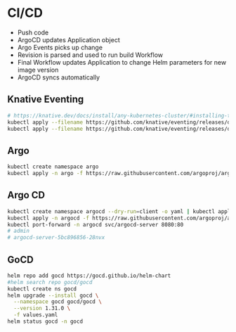 # CI/CD

- Push code
- ArgoCD updates Application object
- Argo Events picks up change
- Revision is parsed and used to run build Workflow
- Final Workflow updates Application to change Helm parameters for new image version
- ArgoCD syncs automatically

## Knative Eventing

```sh
# https://knative.dev/docs/install/any-kubernetes-cluster/#installing-the-eventing-component
kubectl apply --filename https://github.com/knative/eventing/releases/download/v0.18.0/eventing-crds.yaml
kubectl apply --filename https://github.com/knative/eventing/releases/download/v0.18.0/eventing-core.yaml
```

## Argo

```sh
kubectl create namespace argo
kubectl apply -n argo -f https://raw.githubusercontent.com/argoproj/argo/v2.11.6/manifests/install.yaml
```

## Argo CD

```sh
kubectl create namespace argocd --dry-run=client -o yaml | kubectl apply -f -
kubectl apply -n argocd -f https://raw.githubusercontent.com/argoproj/argo-cd/v1.7.8/manifests/install.yaml
kubectl port-forward -n argocd svc/argocd-server 8080:80
# admin
# argocd-server-5bc896856-28nvx
```

## GoCD

```sh
helm repo add gocd https://gocd.github.io/helm-chart
#helm search repo gocd/gocd
kubectl create ns gocd
helm upgrade --install gocd \
  --namespace gocd gocd/gocd \
  --version 1.31.0 \
  -f values.yaml
helm status gocd -n gocd
```
